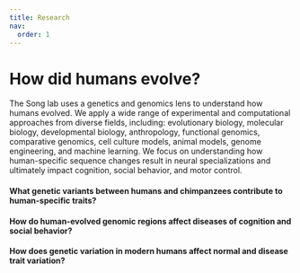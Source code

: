 ```yaml
---
title: Research
nav:
  order: 1
---
```


# How did humans evolve?

The Song lab uses a genetics and genomics lens to understand how humans evolved. We apply a wide range of experimental and computational approaches from diverse fields, including: evolutionary biology, molecular biology, developmental biology, anthropology, functional genomics, comparative genomics, cell culture models, animal models, genome engineering, and machine learning. We focus on understanding how human-specific sequence changes result in neural specializations and ultimately impact cognition, social behavior, and motor control. 

#### What genetic variants between humans and chimpanzees contribute to human-specific traits?

#### How do human-evolved genomic regions affect diseases of cognition and social behavior?

#### How does genetic variation in modern humans affect normal and disease trait variation?

